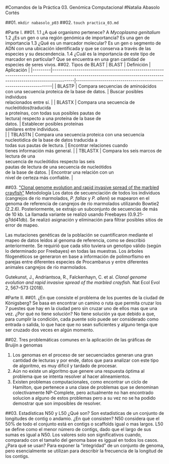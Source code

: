 #Comandos de la Práctica 03. Genómica Computacional
#Natalia Abasolo Cortés

##01. `mkdir nabasolo_p03`
##02. `touch practica_03.md`

#Parte I.
##01. 
1.1 ¿A qué organismo pertenece? A *Mycoplasma genitalium*
1.2 ¿Es un gen o una región genómica de importancia? Es una gen de importancia
1.3 ¿Qué es un marcador molecular? Es un gen o segmento de ADN con una ubicación 
identificada y que se conserva a través de las especies y su descendencia.
1.4 ¿Cuál es la importancia de este tipo de marcador en particular? Que se encuentra
en una gran cantidad de especies de seres vivos.
##02. Tipos de BLAST
| BLAST   | Definición                                                                                                                                                            | Aplicación                                                       |
|---------|-----------------------------------------------------------------------------------------------------------------------------------------------------------------------|------------------------------------------------------------------|
| BLASTP  | Compara secuencias de aminoácidos<br>con una secuencia proteica de la base de datos.                                                                                  | Buscar posibles individuos<br>relacionados entre sí.             |
| BLASTX  | Compara una secuencia de nucleótidos(traducida<br>a proteínas, con todas sus posibles pautas de <br>lectura) respecto a una proteína de la base de<br>datos.          | Establecer posibles proteínas<br>similares entre individuos.<br> |
| TBLASTN | Compara una secuencia proteica con una secuencia<br>nucleotidica de la base de datos traducida a <br>todas sus pautas de lectura.                                     | Encontrar relaciones cuando<br>tienes información más general.   |
| TBLASTX | Compara los seis marcos de lectura de una <br>secuencia de nucleótidos respecto las seis<br>pautas de lectura de una secuencia de nucleótidos<br>de la base de datos. | Encontrar una relación con un<br>nivel de certeza más confiable. |

##03. ["Clonal genome evolution and rapid invasive spread of the marbled crayfish"](https://doi.org/10.1038/s41559-018-0467-9)
Metodología
Los datos de secuenciación de todos los individuos (cangrejos de río marmolados, _P. fallax_ y _P. alleni_) se mapearon en el genoma de referencia de cangrejos de río marmolados utilizando Bowtie2 (2.2.6). 
Posteriormente, se extrajo un subconjunto de secuencias de más de 10 kb. La llamada variante se realizó usando Freebayes (0.9.21-g7dd41db). Se realizó asignación y eliminación para filtrar posibles sitios de error de mapeo. 

Las mutaciones genéticas de la población se cuantificaron mediante el mapeo de datos leídos al genoma de referencia, como se describió anteriormente. Se requirió que cada sitio tuviera un genotipo válido (según lo determinado por Freebayes) en todas las muestras. Los árboles filogenéticos se generaron en base a información de polimorfismo en parejas entre diferentes especies de Procambarus y entre diferentes animales cangrejos de río marmolados.

Gutekunst, J., Andriantsoa, R., Falckenhayn, C. et al. _Clonal genome evolution and rapid invasive spread of the marbled crayfish._ Nat Ecol Evol 2, 567–573 (2018). 

#Parte II.
##01. 
¿En que consiste el problema de los puentes de la ciudad de Königsberg? Se basa en encontrar un camino o ruta
que permita cruzar los 7 puestes que hay en la ciudad pero sin cruzar uno de ellos mas que una vez.
¿Por qué no tiene solución? No tiene solución ya que debido a que, para cumplir la condición, cada puente solo puede ser considerado como entrada o salida, lo que hace que no sean suficientes y alguno tenga que ser cruzado dos veces en algún momento.

##02. Tres problemáticas comunes en la aplicación de las gráficas de Bruijin a genomas
   1. Los genomas en el proceso de ser secuenciados generan una gran cantidad de lecturas y por ende, datos que para analizar con este tipo de algoritmo, es muy difícil y tardado de procesar.
   2. Aún no existe un algoritmo que genere una respuesta óptima al problema que se intenta resolver al hacer alineamientos.
   3. Existen problemas computacionales, como encontrar un ciclo de Hamilton, que pertenece a una clase de problemas que se denominan colectivamente NP-Complete, pero actualmente no han encontrado solucion a alguno de estos problemas pero a su vez no se ha podido demostrar que son imposibles de resolver.

##03. Estadísticas N50 y L50
¿Qué son? Son estadísticas de un conjunto de longitudes de contig o andamio. 
¿En qué consisten? N50 considera que el  50% de todo el conjunto está en contigs o scaffolds igual o mas largos.
L50 se define como el menor número de contigs, dado que el largo de sus sumas es igual a N50. Los valores solo son significativos cuando, comparado con el tamaño del genoma base es iggual en todos los casos.
¿Para qué se usan? Para exponer la "integridad" de un conjunto de genoma, pero esencialmente se utilizan para describir la frecuencia de la longitud de los contigs.